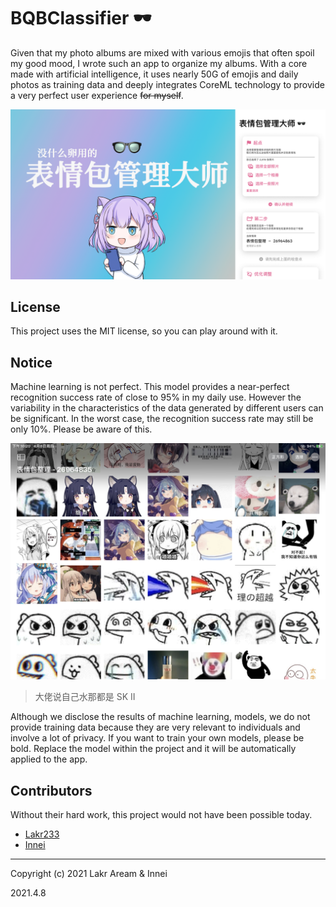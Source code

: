 # BQBClassifier 🕶️

Given that my photo albums are mixed with various emojis that often spoil my good mood, I wrote such an app to organize my albums. With a core made with artificial intelligence, it uses nearly 50G of emojis and daily photos as training data and deeply integrates CoreML technology to provide a very perfect user experience ~~for myself~~.

![Preview](./Workflow/Assets/Preview.png)

## License

This project uses the MIT license, so you can play around with it.

## Notice

Machine learning is not perfect. This model provides a near-perfect recognition success rate of close to 95% in my daily use. However the variability in the characteristics of the data generated by different users can be significant. In the worst case, the recognition success rate may still be only 10%. Please be aware of this.

![SampleResult](./Workflow/Assets/SampleResult.jpeg)

> 大佬说自己水那都是 SK II

Although we disclose the results of machine learning, models, we do not provide training data because they are very relevant to individuals and involve a lot of privacy. If you want to train your own models, please be bold. Replace the model within the project and it will be automatically applied to the app.

## Contributors

Without their hard work, this project would not have been possible today.

- [Lakr233](https://twitter.com/Lakr233)
- [Innei](https://twitter.com/__oQuery)

---

Copyright (c) 2021 Lakr Aream & Innei

2021.4.8